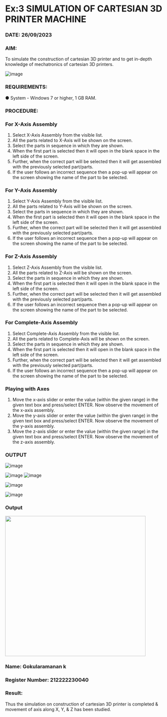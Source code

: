 # Ex:3  SIMULATION OF CARTESIAN 3D PRINTER MACHINE
### DATE: 26/09/2023


### AIM:
 To simulate the construction of cartesian 3D printer and to get in-depth knowledge of mechatronics of cartesian 3D printers.

![image](https://github.com/Sellakumar1987/Ex.-No.-3---SIMULATION-OF-CARTESIAN-3D-PRINTER-MACHINE/assets/113594316/69572917-1257-45d7-bf57-ff48a6e5a711)

### REQUIREMENTS:
 ●	System - Windows 7 or higher, 1 GB RAM.

### PROCEDURE:
### For X-Axis Assembly
   1.	Select X-Axis Assembly from the visible list.
   2.	All the parts related to X-Axis will be shown on the screen.
   3.	Select the parts in sequence in which they are shown.
   4.	When the first part is selected then it will open in the blank space in the left side of the screen.
   5.	Further, when the correct part will be selected then it will get assembled with the previously selected part/parts.
   6.	If the user follows an incorrect sequence then a pop-up will appear on the screen showing the name of the part to be selected.

### For Y-Axis Assembly
   1.	Select Y-Axis Assembly from the visible list.
   2.	All the parts related to Y-Axis will be shown on the screen.
   3.	Select the parts in sequence in which they are shown.
   4.	When the first part is selected then it will open in the blank space in the left side of the screen.
   5.	Further, when the correct part will be selected then it will get assembled with the previously selected part/parts.
   6.	If the user follows an incorrect sequence then a pop-up will appear on the screen showing the name of the part to be selected.

### For Z-Axis Assembly
   1.	Select Z-Axis Assembly from the visible list.
   2.	All the parts related to Z-Axis will be shown on the screen.
   3.	Select the parts in sequence in which they are shown.
   4.	When the first part is selected then it will open in the blank space in the left side of the screen.
   5.	Further, when the correct part will be selected then it will get assembled with the previously selected part/parts.
   6.	If the user follows an incorrect sequence then a pop-up will appear on the screen showing the name of the part to be selected.

### For Complete-Axis Assembly
   1.	Select Complete-Axis Assembly from the visible list.
   2.	All the parts related to Complete-Axis will be shown on the screen.
   3.	Select the parts in sequence in which they are shown.
   4.	When the first part is selected then it will open in the blank space in the left side of the screen.
   5.	Further, when the correct part will be selected then it will get assembled with the previously selected part/parts.
   6.	If the user follows an incorrect sequence then a pop-up will appear on the screen showing the name of the part to be selected.

### Playing with Axes
   1.	Move the x-axis slider or enter the value (within the given range) in the given text box and press/select ENTER. Now observe the movement of the x-axis assembly.
   2.	Move the y-axis slider or enter the value (within the given range) in the given text box and press/select ENTER. Now observe the movement of the y-axis assembly.
   3.	Move the z-axis slider or enter the value (within the given range) in the given text box and press/select ENTER. Now observe the movement of the z-axis assembly.

### OUTPUT
![image](https://github.com/22002102/Ex.-No.-3---SIMULATION-OF-CARTESIAN-3D-PRINTER-MACHINE/assets/119091638/49813c6e-d5fb-44a1-a7c2-5189f6d44212)

![image](https://github.com/22002102/Ex.-No.-3---SIMULATION-OF-CARTESIAN-3D-PRINTER-MACHINE/assets/119091638/3b5d66c2-783f-4333-bfb0-6fdec69a4807)
![image](https://github.com/22002102/Ex.-No.-3---SIMULATION-OF-CARTESIAN-3D-PRINTER-MACHINE/assets/119091638/7c29cdc3-acdc-4de1-bdfb-a256ea98fc3e)

![image](https://github.com/22002102/Ex.-No.-3---SIMULATION-OF-CARTESIAN-3D-PRINTER-MACHINE/assets/119091638/e4f858e5-3f19-404a-b220-7082bd8abbbb)

![image](https://github.com/22002102/Ex.-No.-3---SIMULATION-OF-CARTESIAN-3D-PRINTER-MACHINE/assets/119091638/2eff5641-ecbb-4c14-a4a8-c9170b0aa357)

### Output
<img src=https://github.com/22002102/Ex.-No.-3---SIMULATION-OF-CARTESIAN-3D-PRINTER-MACHINE/assets/119091638/5b3ab403-cdd4-4eb2-a1c8-08d342c3b6a0 width=450 height=450>

### Name: Gokularamanan k
### Register Number: 212222230040

### Result: 
 Thus the simulation on construction of cartesian 3D printer is completed & movement of axis along X, Y, & Z has been studied.
